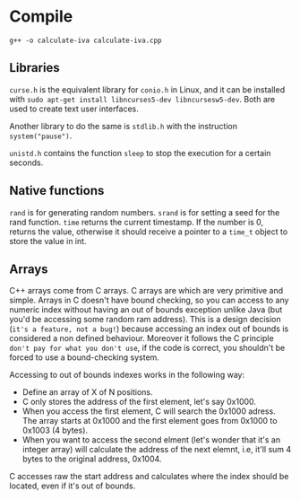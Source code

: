 # Compile
`g++ -o calculate-iva calculate-iva.cpp`

## Libraries

`curse.h` is the equivalent library for `conio.h` in Linux, and it can be installed with `sudo apt-get install libncurses5-dev libncursesw5-dev`. Both are used to create text user interfaces.

Another library to do the same is `stdlib.h` with the instruction `system("pause")`.

`unistd.h` contains the function `sleep` to stop the execution for a certain seconds.

## Native functions

`rand` is for generating random numbers.
`srand` is for setting a seed for the rand function.
`time` returns the current timestamp. If the number is 0, returns the value, otherwise it should receive a pointer to a `time_t` object to store the value in int.

## Arrays
C++ arrays come from C arrays. C arrays are which are very primitive and simple. Arrays in C doesn't have bound checking, so you can access to any numeric index without having an out of bounds exception unlike Java (but you'd be accessing some random ram address). This is a design decision (`it's a feature, not a bug!`) because accessing an index out of bounds is considered a non defined behaviour. Moreover it follows the C principle `don't pay for what you don't use`, if the code is correct, you shouldn't be forced to use a bound-checking system.

Accessing to out of bounds indexes works in the following way:
- Define an array of X of N positions.
- C only stores the address of the first element, let's say 0x1000.
- When you access the first element, C will search the 0x1000 adress. The array starts at 0x1000 and the first element goes from 0x1000 to 0x1003 (4 bytes).
- When you want to access the second elment (let's wonder that it's an integer array) will calculate the address of the next elemnt, i.e, it'll sum 4 bytes to the original address, 0x1004.

C accesses raw the start address and calculates where the index should be located, even if it's out of bounds.